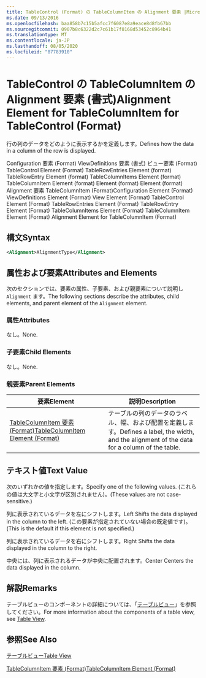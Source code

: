```yaml
---
title: TableControl (Format) の TableColumnItem の Alignment 要素 |Microsoft Docs
ms.date: 09/13/2016
ms.openlocfilehash: baa858b7c15b5afcc7f6087e8a9eace8d8fb67bb
ms.sourcegitcommit: 0907b8c6322d2c7c61b17f8168d53452c8964b41
ms.translationtype: MT
ms.contentlocale: ja-JP
ms.lasthandoff: 08/05/2020
ms.locfileid: "87783910"
---
```

# <a name="alignment-element-for-tablecolumnitem-for-tablecontrol-format"></a><span data-ttu-id="8f98d-102">TableControl の TableColumnItem の Alignment 要素 (書式)</span><span class="sxs-lookup"><span data-stu-id="8f98d-102">Alignment Element for TableColumnItem for TableControl (Format)</span></span>

<span data-ttu-id="8f98d-103">行の列のデータをどのように表示するかを定義します。</span><span class="sxs-lookup"><span data-stu-id="8f98d-103">Defines how the data in a column of the row is displayed.</span></span>

<span data-ttu-id="8f98d-104">Configuration 要素 (Format) ViewDefinitions 要素 (書式) ビュー要素 (Format) TableControl Element (Format) TableRowEntries Element (format) TableRowEntry Element (format) TableColumnItems Element (format) TableColumnItem Element (format) Element (format) Element (format) Alignment 要素 TableColumnItem (Format)</span><span class="sxs-lookup"><span data-stu-id="8f98d-104">Configuration Element (Format) ViewDefinitions Element (Format) View Element (Format) TableControl Element (Format) TableRowEntries Element (Format) TableRowEntry Element (Format) TableColumnItems Element (Format) TableColumnItem Element (Format) Alignment Element for TableColumnItem (Format)</span></span>

## <a name="syntax"></a><span data-ttu-id="8f98d-105">構文</span><span class="sxs-lookup"><span data-stu-id="8f98d-105">Syntax</span></span>

```xml
<Alignment>AlignmentType</Alignment>
```

## <a name="attributes-and-elements"></a><span data-ttu-id="8f98d-106">属性および要素</span><span class="sxs-lookup"><span data-stu-id="8f98d-106">Attributes and Elements</span></span>

<span data-ttu-id="8f98d-107">次のセクションでは、要素の属性、子要素、および親要素について説明し `Alignment` ます。</span><span class="sxs-lookup"><span data-stu-id="8f98d-107">The following sections describe the attributes, child elements, and parent element of the `Alignment` element.</span></span>

### <a name="attributes"></a><span data-ttu-id="8f98d-108">属性</span><span class="sxs-lookup"><span data-stu-id="8f98d-108">Attributes</span></span>

<span data-ttu-id="8f98d-109">なし。</span><span class="sxs-lookup"><span data-stu-id="8f98d-109">None.</span></span>

### <a name="child-elements"></a><span data-ttu-id="8f98d-110">子要素</span><span class="sxs-lookup"><span data-stu-id="8f98d-110">Child Elements</span></span>

<span data-ttu-id="8f98d-111">なし。</span><span class="sxs-lookup"><span data-stu-id="8f98d-111">None.</span></span>

### <a name="parent-elements"></a><span data-ttu-id="8f98d-112">親要素</span><span class="sxs-lookup"><span data-stu-id="8f98d-112">Parent Elements</span></span>

|<span data-ttu-id="8f98d-113">要素</span><span class="sxs-lookup"><span data-stu-id="8f98d-113">Element</span></span>|<span data-ttu-id="8f98d-114">説明</span><span class="sxs-lookup"><span data-stu-id="8f98d-114">Description</span></span>|
|-------------|-----------------|
|[<span data-ttu-id="8f98d-115">TableColumnItem 要素 (Format)</span><span class="sxs-lookup"><span data-stu-id="8f98d-115">TableColumnItem Element (Format)</span></span>](./tablecolumnitem-element-for-tablecolumnitems-for-tablecontrol-format.md)|<span data-ttu-id="8f98d-116">テーブルの列のデータのラベル、幅、および配置を定義します。</span><span class="sxs-lookup"><span data-stu-id="8f98d-116">Defines a label, the width, and the alignment of the data for a column of the table.</span></span>|

## <a name="text-value"></a><span data-ttu-id="8f98d-117">テキスト値</span><span class="sxs-lookup"><span data-stu-id="8f98d-117">Text Value</span></span>

<span data-ttu-id="8f98d-118">次のいずれかの値を指定します。</span><span class="sxs-lookup"><span data-stu-id="8f98d-118">Specify one of the following values.</span></span> <span data-ttu-id="8f98d-119">(これらの値は大文字と小文字が区別されません)。</span><span class="sxs-lookup"><span data-stu-id="8f98d-119">(These values are not case-sensitive.)</span></span>

<span data-ttu-id="8f98d-120">列に表示されているデータを左にシフトします。</span><span class="sxs-lookup"><span data-stu-id="8f98d-120">Left Shifts the data displayed in the column to the left.</span></span> <span data-ttu-id="8f98d-121">(この要素が指定されていない場合の既定値です)。</span><span class="sxs-lookup"><span data-stu-id="8f98d-121">(This is the default if this element is not specified.)</span></span>

<span data-ttu-id="8f98d-122">列に表示されているデータを右にシフトします。</span><span class="sxs-lookup"><span data-stu-id="8f98d-122">Right Shifts the data displayed in the column to the right.</span></span>

<span data-ttu-id="8f98d-123">中央には、列に表示されるデータが中央に配置されます。</span><span class="sxs-lookup"><span data-stu-id="8f98d-123">Center Centers the data displayed in the column.</span></span>

## <a name="remarks"></a><span data-ttu-id="8f98d-124">解説</span><span class="sxs-lookup"><span data-stu-id="8f98d-124">Remarks</span></span>

<span data-ttu-id="8f98d-125">テーブルビューのコンポーネントの詳細については、「[テーブルビュー](./creating-a-table-view.md)」を参照してください。</span><span class="sxs-lookup"><span data-stu-id="8f98d-125">For more information about the components of a table view, see [Table View](./creating-a-table-view.md).</span></span>

## <a name="see-also"></a><span data-ttu-id="8f98d-126">参照</span><span class="sxs-lookup"><span data-stu-id="8f98d-126">See Also</span></span>

[<span data-ttu-id="8f98d-127">テーブルビュー</span><span class="sxs-lookup"><span data-stu-id="8f98d-127">Table View</span></span>](./creating-a-table-view.md)

[<span data-ttu-id="8f98d-128">TableColumnItem 要素 (Format)</span><span class="sxs-lookup"><span data-stu-id="8f98d-128">TableColumnItem Element (Format)</span></span>](./tablecolumnitem-element-for-tablecolumnitems-for-tablecontrol-format.md)
